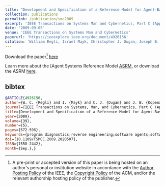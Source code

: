 ```yaml
---
title: "Development and Specification of a Reference Model for Agent-Based Systems"
collection: publications
permalink: /publication/smc2009
excerpt: 'IEEE Transactions on Systems Man and Cybernetics, Part C (Applications and Reviews)'
date: '2009-09-05'
venue: 'IEEE Transactions on Systems Man and Cybernetics'
paperurl: 'https://ieeexplore.ieee.org/document/4926156'
citation: 'William Regli, Israel Mayk, Christopher J. Dugan, Joseph B. Kopena, Robert N. Lass, Pragnesh Jay Modi, William M. Mongan, Jeff K. Salvage and Evan A. Sultanik. Development and Specification of a Reference Model for Agent-Based Systems.  IEEE Transactions on Systems, Man, and Cybernetics, September 2009.'
---
```


Download the paper[^1] [here](https://www.cs.drexel.edu/~wmm24/papers/smc2009.pdf)

Learn more about the [Agent Systems Reference Model [ASRM](https://en.wikipedia.org/wiki/Agent_systems_reference_model), or download the ASRM [here](http://www.fipa.org/docs/ACIN-reference_model-v1a.pdf).

## bibtex
```bibtex
@ARTICLE{4926156,
author={W. C. {Regli} and I. {Mayk} and C. J. {Dugan} and J. B. {Kopena} and R. N. {Lass} and P. J. {Modi} and W. M. {Mongan} and J. K. {Salvage} and E. A. {Sultanik}},
journal={IEEE Transactions on Systems, Man, and Cybernetics, Part C (Applications and Reviews)},
title={Development and Specification of a Reference Model for Agent-Based Systems},
year={2009},
volume={39},
number={5},
pages={572-596},
keywords={program diagnostics;reverse engineering;software agents;software framework;agent based systems;software architecture;software systems;agent systems reference model;software reverse engineering;static analysis;dynamic analysis;Software systems;Software standards;Reverse engineering;Artificial intelligence;Computer science;Software architecture;Standards development;Intelligent agent;Software performance;Performance analysis;Agents;distributed artificial intelligence (AI);multiagent;reference model;reverse engineering;software engineering},
doi={10.1109/TSMCC.2009.2020507},
ISSN={1558-2442},
month={Sep.},}
```

[^1]: A pre-print or accepted version of this paper is being hosted on an author's personal or institution website in accordance with the [Author Posting Policy](https://www.ieee.org/publications/rights/index.html) of the IEEE, the [Copyright Policy](https://www.acm.org/publications/policies/copyright-policy) of the ACM, and/or the relevant authorship hosting policy of the publisher.